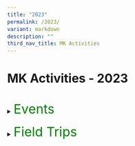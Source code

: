 ```yaml
---
title: "2023"
permalink: /2023/
variant: markdown
description: ""
third_nav_title: MK Activities
---
```

<h1>MK Activities - 2023</h1><br>
<details>
<summary><p style="font-size:30px; color:green; display:inline">Events</p></summary><br>
<details>
<summary><strong>Chinese New Year Celebrations</strong></summary>
<div data-type="detailsContent" class="isomer-details-content">
<table><tbody>
<tr>
<td><img src="/images/MK/2023E_CNY/1-2%20cny.jpg" style="width:100%"></td>
<td><img src="/images/MK/2023E_CNY/1-1%20cny.jpg" style="width:75%"></td>
</tr>
<tr>
<td colspan="2">Children went to watch a Chinese New Year performance by the students in Primary School.</td>
</tr>
</tbody></table>
<table border="0"><tbody>
<tr>
<td colspan="3"><img src="/images/MK/2023E_CNY/2-1%20cny.jpg" style="width:80%"></td>
</tr>
<tr>
<td align="center" width="10%"></td>
<td width="80%">Children also had a mass gathering at the Kindergarten where they learnt more about Chinese New Year.</td>
<td align="center" width="10%"></td>
</tr>
</tbody></table>
<table><tbody>
<tr>
<td><img src="/images/MK/2023E_CNY/3-1%20cny.jpg" style="width:100%"></td>
<td><img src="/images/MK/2023E_CNY/3-2%20cny.jpg" style="width:75%"></td>
</tr>
<tr>
<td colspan="2">Children also get to walk down the “red carpet” to showcase their traditional dressings!</td>
</tr>
</tbody></table>
<br>
<table><tbody>
<tr>
<td><img src="/images/MK/2023E_CNY/4-2%20cny.jpg" style="width:100%"></td>
<td><img src="/images/MK/2023E_CNY/4-1%20cny.jpg" style="width:75%"></td>
</tr>
<tr>
<td colspan="2">Children were served traditional Chinese New Year cookies during snack.</td>
</tr>
</tbody></table>
<table border="0"><tbody>
<tr>
<td colspan="3"><img src="/images/MK/2023E_CNY/5-1%20cny.jpg" style="width:80%"></td>
</tr>
<tr>
<td align="center" width="10%"></td>
<td width="80%">Children also enjoyed their yu-sheng as a class!Chinese New Year.</td>
<td align="center" width="10%"></td>
</tr>
</tbody></table>
<table><tbody>
<tr>
<td><img src="/images/MK/2023E_CNY/6-2%20cny.jpg" style="width:100%"></td>
<td><img src="/images/MK/2023E_CNY/6-1%20cny.jpg" style="width:75%">
</td></tr>
<tr>
<td colspan="2">... and made beautiful crafts to showcase!</td>
</tr>
</tbody></table><br>
</div>
</details>
<details>
<summary><strong>World Water Day</strong></summary>
<div data-type="detailsContent" class="isomer-details-content">
<table><tbody>
<tr>
<td><img src="/images/MK/2023E_World%20Water%20Day/1-1%20world%20water%20day.jpg" style="width:95%"></td>
<td><img src="/images/MK/2023E_World%20Water%20Day/2-1%20world%20water%20day.jpg" style="width:100%"></td>
</tr>
<tr>
<td>Sharing about the importance of turning off the tap after use every time. </td>
<td>Sharing about how he saves water by turning off the tap while brushing his teeth instead of letting the water run. </td>
</tr>
</tbody></table>	
<table><tbody>
<tr>
<td><img src="/images/MK/2023E_World%20Water%20Day/3-1%20world%20water%20day.jpg" style="width:60%"></td>
<td><img src="/images/MK/2023E_World%20Water%20Day/4-1%20world%20water%20day.jpg" style="width:100%"></td>
</tr>
<tr>
<td>Children brought home a water droplet template and discussed with their parents about the different ways that they save water and drew on the template. They then brought it to school to share about their drawing. </td>
<td>We displayed all our posters in class for our friends to see and learn from.</td>
</tr>
</tbody></table>
<br>
</div></details>
<details>
<summary><strong>Earth Day</strong></summary>
<div data-type="detailsContent" class="isomer-details-content">
<table border="0"><tbody>
<tr>
<td colspan="3"><img src="/images/MK/2023E_Earth%20Day/1-1%20earth%20day.jpg" style="width:80%"></td>
</tr>
<tr>
<td align="center" width="10%"></td>
<td width="80%">Children were introduced to the important of celebrating Earth Day and learnt about how they can do their part to protect the Earth.</td>
<td align="center" width="10%"></td>
</tr>
</tbody></table>
<table><tbody><tr>
<td><img src="/images/MK/2023E_Earth%20Day/2-1%20earth%20day.jpg" style="width:100%"></td>
<td><img src="/images/MK/2023E_Earth%20Day/2-2%20earth%20day.jpg" style="width:100%"></td>
</tr>
<tr>
<td><img src="/images/MK/2023E_Earth%20Day/2-4%20earth%20day.jpg" style="width:100%"></td>
<td><img src="/images/MK/2023E_Earth%20Day/2-5%20earth%20day.jpg" style="width:100%"></td>
</tr>
<tr>
<td colspan="2">A family-based activity was given to parents to support the textile recycling and upcycling efforts of the school. Some donated old clothes by dropping into the textile recycling bins. At school, children showcased their reusable bags made from their old clothes!</td>
</tr>
</tbody></table>
<table border="0"><tbody>
<tr>
<td colspan="3"><img src="/images/MK/2023E_Earth%20Day/2-3%20earth%20day.jpg" style="width:80%"></td>
</tr>
<tr>
<td align="center" width="10%"></td>
<td width="80%"></td>
<td align="center" width="10%"></td>
</tr>
</tbody></table>	
<table>
<tbody><tr>
<td><img src="/images/MK/2023E_Earth%20Day/3-1%20earth%20day.jpg" style="width:100%"></td>
<td><img src="/images/MK/2023E_Earth%20Day/3-3%20earth%20day.jpg" style="width:100%"></td>
</tr>
<tr>
<td colspan="2">The K2 children made their own paper boxes while the K1 children made their own paper aeroplanes using recycled paper.</td>
</tr>
</tbody></table>	
<table border="0"><tbody>
<tr>
<td colspan="3"><img src="/images/MK/2023E_Earth%20Day/3-2%20earth%20day.jpg" style="width:80%"></td>
</tr>
<tr>
<td align="center" width="10%"></td>
<td width="80%"></td>
<td align="center" width="10%"></td>
</tr>
</tbody></table>	
<br>
</div></details>
<details>
<summary><strong>K1 Life @ MK</strong></summary>
<div data-type="detailsContent" class="isomer-details-content">
<table><tbody><tr>
<td><img src="/images/MK/2023E_K1%20Life%20at%20MK/1-1%20k1%20life.jpg" style="width:100%"></td>
<td><img src="/images/MK/2023E_K1%20Life%20at%20MK/2-1%20k1%20life.jpg" style="width:68%"></td>
</tr>
<tr>
<td>Ms Winnie and Ms Yana welcoming our K1 parents and sharing more about MK’s curriculum.</td>
<td>Teachers engaging children and parents in one of our flagship programmes, Starlight.</td>
</tr>
</tbody></table>
<table><tbody><tr>
<td><img src="/images/MK/2023E_K1%20Life%20at%20MK/3-1%20k1%20life.jpg" style="width:100%"></td>
<td><img src="/images/MK/2023E_K1%20Life%20at%20MK/4-1%20k1%20life.jpg" style="width:100%"></td>
</tr>
<tr>
<td>Children engaging in a numeracy activity where they identify numerals and number words and count accordingly.</td>
<td>Parents also had the opportunity to participate in our MTL lessons..</td>
</tr>
</tbody></table>
<br>
</div></details>
<details>
<summary><strong>K2 Life @ MK</strong></summary>
<div data-type="detailsContent" class="isomer-details-content">
<table border="0"><tbody>
<tr>
<td colspan="3"><img src="/images/MK/2023E_K2%20Life%20at%20MK/1-1%20k2%20life.jpg" style="width:80%"></td>
</tr>
<tr>
<td align="center" width="10%"></td>
<td width="80%">Parents gathered for a briefing on how the centre and parents can collaborate together to support their K2 children in transiting to Primary School.</td>
<td align="center" width="10%"></td>
</tr>
</tbody></table>	
<table><tbody><tr>
<td><img src="/images/MK/2023E_K2%20Life%20at%20MK/2-1%20k2%20life.jpg" style="width:100%"></td>
<td><img src="/images/MK/2023E_K2%20Life%20at%20MK/2-2%20k2%20life.jpg" style="width:100%"></td>
</tr>
<tr>
<td colspan="2">Parents participated in Big Book reading to experience how their children are being taught during Starlight. They also gained a better understanding of the strategies to support their children’s reading</td>
</tr>
</tbody></table>	
<table><tbody><tr>
<td><img src="/images/MK/2023E_K2%20Life%20at%20MK/3-1%20k2%20life.jpg" style="width:100%"></td>
<td><img src="/images/MK/2023E_K2%20Life%20at%20MK/3-2%20k2%20life.jpg" style="width:100%"></td>
</tr>
<tr>
<td colspan="2">Parents also had the opportunity to observe how the Mother Tongue Language is being taught in class. </td>
</tr>
</tbody></table>	
<table border="0"><tbody>
<tr>
<td colspan="3"><img src="/images/MK/2023E_K2%20Life%20at%20MK/4-1%20k2%20life.jpg" style="width:80%"></td>
</tr>
<tr>
<td align="center" width="10%"></td>
<td width="80%">The happy faces were evident after the observations and participation in the activities! The children were also thrilled to show their parents around their classrooms.</td>
<td align="center" width="10%"></td>
</tr>
</tbody></table>	
<br>
</div></details>
<details>
<summary><strong>Mid Year Celebration</strong></summary>
<div data-type="detailsContent" class="isomer-details-content">
<table><tbody><tr>
<td>	<img src="/images/MK/2023E_Mid%20Year%20Celebration/1-1%20myc.jpg" style="width:100%"></td>
<td><img src="/images/MK/2023E_Mid%20Year%20Celebration/1-2%20myc.jpg" style="width:100%"></td>
</tr>
<tr>
<td colspan="2">As a wrap-up for Semester 1, children celebrated their milestone of completing half of their learning journey for the year. <br>
Time to get dirty! Children explored different tools and colours to create artworks together.</td>
</tr>
</tbody></table>	
<table border="0"><tbody>
<tr>
<td colspan="3"><img src="/images/MK/2023E_Mid%20Year%20Celebration/2-1%20myc.jpg" style="width:80%"></td>
</tr>
<tr>
<td align="center" width="10%"></td>
<td width="80%">Look at those busy hands!</td>
<td align="center" width="10%"></td>
</tr>
</tbody></table>	
<table><tbody><tr>
<td><img src="/images/MK/2023E_Mid%20Year%20Celebration/3-1%20myc.jpg" style="width:100%"></td>
<td><img src="/images/MK/2023E_Mid%20Year%20Celebration/3-2%20myc.jpg" style="width:100%"></td>
</tr>
<tr>
<td colspan="2">A group photo as a class!</td>
</tr>
</tbody></table>	
<table><tbody><tr>
<td><img src="/images/MK/2023E_Mid%20Year%20Celebration/4-1%20myc.jpg" style="width:100%">
</td>
<td>
<img src="/images/MK/2023E_Mid%20Year%20Celebration/5-1%20myc.jpg" style="width:100%">
</td>
</tr>
<tr>
<td>Children observing the different artworks done by other classes.</td>
<td>In their classrooms, they were also engaged in musical chairs game.</td>
</tr>
</tbody></table>	
<br>
</div></details>
<details>
<summary><strong>Children's Day</strong></summary>
<div data-type="detailsContent" class="isomer-details-content">
<table><tbody><tr>
<td><img src="/images/MK/2023E_Children's Day/01.jpg" style="width: 100%">
</td>
<td>
<img src="/images/MK/2023E_Children's Day/02.jpg" style="width: 100%">
</td>
</tr>
<tr>
<td>Parents and children working together to pass the hoop to the end.</td>
<td>Parent and child crossing the river with just 5 pieces of paper plates.</td>
</tr>
</tbody></table>	
<table><tbody><tr>
<td><img src="/images/MK/2023E_Children's Day/03.jpg" style="width: 96%">
</td>
<td>
<img src="/images/MK/2023E_Children's Day/04.jpg" style="width: 100%">
</td>
</tr>
<tr>
<td>Let’s try to build it taller together!</td>
<td>Be careful not to drop it!</td>
</tr>
</tbody></table>	
<table><tbody><tr>
<td><img src="/images/MK/2023E_Children's Day/05.jpg" style="width: 98%">
</td>
<td>
<img src="/images/MK/2023E_Children's Day/06.jpg" style="width: 100%">
</td>
</tr>
<tr>
<td>Good job building the tower together!</td>
<td>Look at this parent and child running and making sure the ball does not drop.</td>
</tr>
</tbody></table>	
<table><tbody><tr>
<td><img src="/images/MK/2023E_Children's Day/07.jpg" style="width: 98%">
</td>
<td>
<img src="/images/MK/2023E_Children's Day/08.jpg" style="width: 100%">
</td>
</tr>
<tr>
<td>Children enjoying themselves and waiting to do their class cheer!</td>
<td>Say cheese everybody!</td>
</tr>
</tbody></table>		
<table><tbody><tr>
<td><img src="/images/MK/2023E_Children's Day/09.jpg" style="width: 100%">
</td>
<td>
<img src="/images/MK/2023E_Children's Day/10.jpg" style="width: 100%">
</td>
</tr>
<tr>
<td>Parents and children waiting for the start of the game. 1, 2, 3, start!</td>
<td>The children were so happy to have their parents join them in the games.</td>
</tr>
</tbody></table>		
<table><tbody><tr>
<td><img src="/images/MK/2023E_Children's Day/11.jpg" style="width: 100%">
</td>
<td>
<img src="/images/MK/2023E_Children's Day/12.jpg" style="width: 88%">
</td>
</tr>
<tr>
<td>Everyone enjoyed themselves so much during the celebration. </td>
<td>Parent and child running hand in hand to reach the end.</td>
</tr>
</tbody></table>		
<table><tbody><tr>
<td><img src="/images/MK/2023E_Children's Day/13.jpg" style="width: 100%">
</td>
<td>
<img src="/images/MK/2023E_Children's Day/14.jpg" style="width: 92%">
</td>
</tr>
<tr>
<td>Another group photo. Say cheese!</td>
<td>Everyone’s going home with a gift and a certificate for their wonderful participation.</td>
</tr>
</tbody></table>		
	<br>
</div></details>
<details>
<summary><strong>Year End Celebration</strong></summary>
<div data-type="detailsContent" class="isomer-details-content">
<table><tbody>
<tr>
<td><img src="/images/MK/2023E_Year End Celebration/1_1.jpg" style="width: 100%"></td>
<td><img src="/images/MK/2023E_Year End Celebration/1_2.jpg" style="width: 100%"></td></tr>
<tr>
<td><img src="/images/MK/2023E_Year End Celebration/1_3.jpg" style="width: 100%"></td>
<td><img src="/images/MK/2023E_Year End Celebration/1_4.jpg" style="width: 57%"></td></tr>
<tr><td colspan="2">MK@AG invited Mad Science on the last day of school term for a fun-filled session where children learnt about some science!</td></tr>
<tr>
<td><img src="/images/MK/2023E_Year End Celebration/2_1.jpg" style="width: 100%"></td>
<td><img src="/images/MK/2023E_Year End Celebration/2_2.jpg" style="width: 100%"></td></tr>
<tr><td colspan="2">Children experiencing blowing carbon dioxide that was produced from dry ice in water.</td></tr>
</tbody></table>  
<table><tbody>
<tr>
<td><img src="/images/MK/2023E_Year End Celebration/3_1.jpg" style="width: 100%"></td>
<td><img src="/images/MK/2023E_Year End Celebration/3_2.jpg" style="width: 100%"></td></tr>
<tr><td colspan="2">Soap was added and everyone got very excited about the bubbles!</td></tr></tbody></table>
<br>
</div></details>
</details><br>
<details>
<summary><p style="font-size:30px; color:green; display:inline">Field Trips</p></summary><br>
<details>
<summary><strong>K2 Field Trip to the Indian Heritage Centre in Little India</strong></summary>
<div data-type="detailsContent" class="isomer-details-content">
<table><tbody>
<tr>
<td><img src="/images/MK/2023FT_Indian%20Heritage%20Centre/1-1%20indian%20heritage%20centre.jpg" style="width:100%"></td>
<td><img src="/images/MK/2023FT_Indian%20Heritage%20Centre/1-2%20indian%20heritage%20centre.jpg" style="width:100%"></td>
</tr>
<tr>
<td colspan="2">Children went on a ‘Mango Motif’ hunt during their trip to Indian Heritage Centre in Little India.</td>
</tr>
</tbody></table>
<table><tbody>
<tr>
<td><img src="/images/MK/2023FT_Indian%20Heritage%20Centre/2-1%20indian%20heritage%20centre.jpg" style="width:82%"></td>
<td><img src="/images/MK/2023FT_Indian%20Heritage%20Centre/2-2%20indian%20heritage%20centre.jpg" style="width:100%"></td>
</tr>
<tr>
<td colspan="2">Besides, children walked along the streets in Little India to hunt for more Mango Motif designs.</td>
</tr></tbody></table>
<table border="0"><tbody>
<tr>
<td colspan="3"><img src="/images/MK/2023FT_Indian%20Heritage%20Centre/3-1%20indian%20heritage%20centre.jpg" style="width:80%"></td>
</tr>
<tr>
<td align="center" width="10%"></td>
<td width="80%">Children enjoyed observing the huge selection of different variety of mangoes at the fruit carts in Little India.</td>
<td align="center" width="10%"></td>
</tr>
</tbody></table><br>
</div></details>	
<details>
<summary><strong>K1 Neighbourhood Walk</strong></summary>
<div data-type="detailsContent" class="isomer-details-content">
<table><tbody>
<tr>
<td><img src="/images/MK/2023FT_Neighbourhood%20Walk/1-1%20neighbourhood%20walk.jpg" style="width:95%"></td>
<td><img src="/images/MK/2023FT_Neighbourhood%20Walk/2-1%20neighbourhood%20walk.jpg" style="width:100%"></td>
</tr>
<tr>
<td>The children had the opportunity to meet and greet the uncle selling the fruits too!</td>
<td>Let’s find out what can go into the recycling bin?</td>
</tr></tbody></table>
<table><tbody>
<tr>
<td><img src="/images/MK/2023FT_Neighbourhood%20Walk/4-1%20neighbourhood%20walk.jpg" style="width:100%"></td>
<td><img src="/images/MK/2023FT_Neighbourhood%20Walk/3-1%20neighbourhood%20walk.jpg" style="width:70%"></td>
</tr>
<tr>
<td>Look at all the plants that are growing in this community garden! </td>
<td>This looks like our ‘Let’s Pretend’ in class!</td>
</tr></tbody></table>
<table><tbody>
<tr>
<td><img src="/images/MK/2023FT_Neighbourhood%20Walk/5-1%20neighbourhood%20walk.jpg" style="width:90%"></td>
<td><img src="/images/MK/2023FT_Neighbourhood%20Walk/6-1%20neighbourhood%20walk.jpg" style="width:100%"></td>
</tr>
<tr>
<td>Remembering to raise our hands when crossing the road</td>
<td>Looking around for any litter</td>
</tr></tbody></table><br>
</div></details>
<details>
<summary><strong>K1 Field Trip to Pastamania</strong></summary>
<div data-type="detailsContent" class="isomer-details-content">
<img src="/images/MK/2023FT_Pastamania/1-1%20pastamania.jpg" style="width:100%">
Getting on our hats and aprons to make our pizzas!
<br><br>
<img src="/images/MK/2023FT_Pastamania/2-1%20pastamania.jpg" style="width:100%">
Mixing our dough for the pizzas.
<br><br>
<img src="/images/MK/2023FT_Pastamania/3-1%20pastamania.jpg" style="width:100%">
Rolling our pizza dough
<br><br>
<img src="/images/MK/2023FT_Pastamania/4-1%20pastamania.jpg" style="width:100%">
Decorating our pizzas with delicious ingredients
</div></details><table><tbody>
</tbody></table><table>
<tbody><tr>
<th><img src="/images/MK/2023FT_Pastamania/4-2%20pastamania.jpg" style="width:100%"></th>
<td><img src="/images/MK/2023FT_Pastamania/4-3%20pastamania.jpg" style="width:100%"></td>
</tr>
</tbody></table>
<br><br>
<table>
<tbody><tr>
<th><img src="/images/MK/2023FT_Pastamania/5-1%20pastamania.jpg" style="width:100%"><br>Enjoying our self-made pizzas, yummy!</th>
<td><img src="/images/MK/2023FT_Pastamania/5-2%20pastamania.jpg" style="width:100%"></td>
</tr>
</tbody></table>
<table>
<tbody><tr>
<th><img src="/images/MK/2023FT_Pastamania/5-3%20pastamania.jpg" style="width:100%"></th>
<td><img src="/images/MK/2023FT_Pastamania/5-4%20pastamania.jpg" style="width:100%"></td>
</tr>
</tbody></table>
<br><br>
<img src="/images/MK/2023FT_Pastamania/6-1%20pastamania.jpg" style="width:100%">
We had so much fun and we love our pizzas!
<img src="/images/MK/2023FT_Pastamania/6-2%20pastamania.jpg" style="width:100%">
<br><br>
</details>